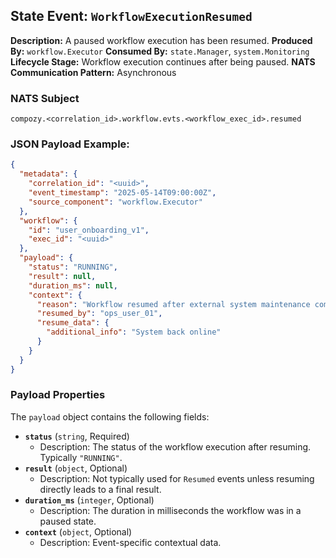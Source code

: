 ## State Event: `WorkflowExecutionResumed`

**Description:** A paused workflow execution has been resumed.
**Produced By:** `workflow.Executor`
**Consumed By:** `state.Manager`, `system.Monitoring`
**Lifecycle Stage:** Workflow execution continues after being paused.
**NATS Communication Pattern:** Asynchronous

### NATS Subject

`compozy.<correlation_id>.workflow.evts.<workflow_exec_id>.resumed`

### JSON Payload Example:

```json
{
  "metadata": {
    "correlation_id": "<uuid>",
    "event_timestamp": "2025-05-14T09:00:00Z",
    "source_component": "workflow.Executor"
  },
  "workflow": {
    "id": "user_onboarding_v1",
    "exec_id": "<uuid>"
  },
  "payload": {
    "status": "RUNNING",
    "result": null,
    "duration_ms": null, 
    "context": {
      "reason": "Workflow resumed after external system maintenance completed.",
      "resumed_by": "ops_user_01",
      "resume_data": {
        "additional_info": "System back online"
      }
    }
  }
}
```

### Payload Properties

The `payload` object contains the following fields:
-   **`status`** (`string`, Required)
    -   Description: The status of the workflow execution after resuming. Typically `"RUNNING"`.
-   **`result`** (`object`, Optional)
    -   Description: Not typically used for `Resumed` events unless resuming directly leads to a final result.
-   **`duration_ms`** (`integer`, Optional)
    -   Description: The duration in milliseconds the workflow was in a paused state.
-   **`context`** (`object`, Optional)
    -   Description: Event-specific contextual data.
